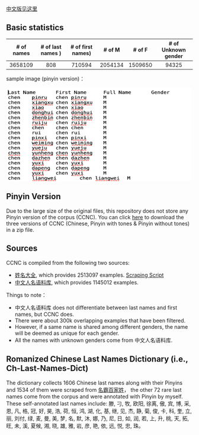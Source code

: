 [中文版见这里](https://github.com/jaaack-wang/ccnc/blob/main/README.md) 

## Basic statistics
| # of names | # of last names ) | # of first names)| # of M| # of F | # of Unknown gender|
| :---: | :---: | :---: | :---: | :---: | :---: |
| 3658109 | 808 | 710594 | 2054134 | 1509650 | 94325 |

sample image (pinyin version)：<br><br>
 <img align="center" width='500' height='250' src="https://github.com/jaaack-wang/ccnc/blob/main/sample_img_en.png">

## Pinyin Version
Due to the large size of the original files, this repository does not store any Pinyin version of the corpus (CCNC). You can click 
[here](https://drive.google.com/file/d/1Y7INZUv98JFuI09MleZcpiaxqiqTdlUN/view) to download the three versions of CCNC (Chinese, Pinyin with tones & Pinyin without tones) in a zip file. 


## Sources
CCNC is compiled from the following two sources:
 - [姓名大全](http://www.resgain.net/xmdq.html), which provides 2513097 examples. [ Scraping Script](https://github.com/jaaack-wang/ccnc/blob/main/Scripts/namescraping.py)
 - [中文人名语料库](https://github.com/wainshine/Chinese-Names-Corpus), which provides 1145012 examples.

Things to note：
- 中文人名语料库 does not differentiate between last names and first names, but CCNC does. 
- There were about 300k overlapping examples that have been filtered. 
- However, if a same name is shared among different genders, the name will be deemed as unique for each gender. 
- All the names with unknown genders come from 中文人名语料库. 

## Romanized Chinese Last Names Dictionary (i.e., Ch-Last-Names-Dict)
The dictionary collects 1606 Chinese last names along with their Pinyins and 1534 of them were scraped from [名霸百家姓](http://bjx.mingba.cn)，
the other 72 rare last names come from the corpus and were annotated with Pinyin by myself. These self-annotated last names include: 滕, 刁, 牧, 欧阳, 徐离, 傲, 宾, 博, 采, 恩, 凡, 格, 冠, 好, 昊, 浩, 荷, 恒, 鸿, 湖, 化, 基, 继, 见, 杰, 静, 菊, 俊, 卡, 科, 奎, 立, 丽, 刘付, 绿, 麦, 曼, 美, 梦, 名, 默, 沐, 娜, 乃, 尼, 日, 如, 润, 若, 上, 升, 桃, 天, 拓, 旺, 未, 溪, 夏候, 湘, 晓, 雄, 雅, 岩, 彦, 艳, 依, 远, 悦, 忠, 珠。

